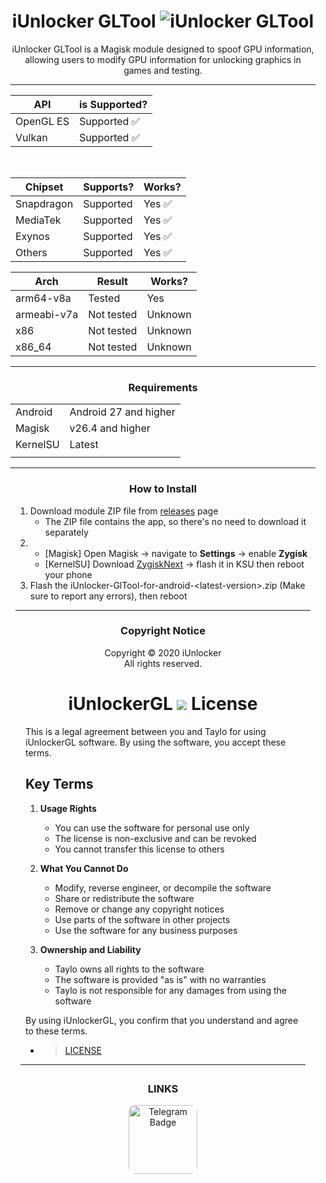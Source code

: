 <div align="center" style="margin: 8px;">

# iUnlocker GLTool ![iUnlocker GLTool](https://img.shields.io/github/tag/i-Taylo/iUnlockerGL?color=white)



iUnlocker GLTool is a Magisk module designed to spoof GPU information, allowing users to modify GPU information for unlocking graphics in games and testing.

---
</div>

<div align="center" style="margin: 8px;">


| API           | is Supported?       |
|----------------|----------------|
| OpenGL ES      | Supported ✅       |
| Vulkan    | Supported ✅  |

<br>

| Chipset           | Supports?        | Works? |
|----------------|----------------|---------|
| Snapdragon      | Supported       | Yes ✅    | 
| MediaTek    | Supported   | Yes ✅ | 
| Exynos            | Supported   | Yes ✅ |
| Others         | Supported   | Yes ✅ |


| Arch           | Result         | Works? |
|----------------|----------------|---------|
| arm64-v8a      | Tested        | Yes     | 
| armeabi-v7a    | Not tested    | Unknown | 
| x86            | Not tested    | Unknown |
| x86_64         | Not tested    | Unknown |

---

### Requirements
|   |   |
------|-----------|
| Android | Android 27 and higher |
| Magisk | v26.4 and higher |
| KernelSU | Latest |
|   |   |

---
</div>

<div align="center" style="margin: 8px;">

### How to Install
<div align="left" style="margin: 8px;">

1. Download module ZIP file from [releases](https://github.com/i-Taylo/iUnlockerGL/releases) page
    * The ZIP file contains the app, so there's no need to download it separately
2. 
    * [Magisk] Open Magisk -> navigate to **Settings** -> enable **Zygisk**
    * [KernelSU] Download [ZygiskNext](https://github.com/Dr-TSNG/ZygiskNext/releases/tag/v1.2.5) -> flash it in KSU then reboot your phone
3. Flash the iUnlocker-GlTool-for-android-\<latest-version>.zip (Make sure to report any errors), then reboot
---
<div>


</div> 
<!-- ENDOF HOW TO INSTALL -->
<div align="center" style="margin: 8px;">

### Copyright Notice
Copyright © 2020 iUnlocker</br> All rights reserved.

# iUnlockerGL ![](https://img.shields.io/github/v/tag/i-Taylo/iUnlockerGL?color=white) License 


<div align="left" style="margin: 8px;">



This is a legal agreement between you and Taylo for using iUnlockerGL software. By using the software, you accept these terms.

## Key Terms

1. **Usage Rights**
   - You can use the software for personal use only
   - The license is non-exclusive and can be revoked
   - You cannot transfer this license to others

2. **What You Cannot Do**
   - Modify, reverse engineer, or decompile the software
   - Share or redistribute the software
   - Remove or change any copyright notices
   - Use parts of the software in other projects
   - Use the software for any business purposes

3. **Ownership and Liability**
   - Taylo owns all rights to the software
   - The software is provided "as is" with no warranties
   - Taylo is not responsible for any damages from using the software


By using iUnlockerGL, you confirm that you understand and agree to these terms.

- > [LICENSE](https://github.com/i-Taylo/iUnlockerGL/blob/main/LICENSE)

</div>

---

</div>

<div align="center" style="margin: 28px;">

###  LINKS

<a href="https://t.me/v9y_7v3">
    <img src="https://img.shields.io/badge/Telegram-blue?logo=telegram" 
         alt="Telegram Badge" 
         style="width: 110px; border-radius: 10px;">
</a>
</br>


</div>